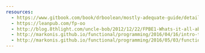```yaml
---
resources:
  - https://www.gitbook.com/book/drboolean/mostly-adequate-guide/details
  - https://leanpub.com/fp-oo
  - http://blog.8thlight.com/uncle-bob/2012/12/22/FPBE1-Whats-it-all-about.html
  - http://markonis.github.io/functional/programming/2016/04/16/intro-to-functional-programming.html
  - http://markonis.github.io/functional/programming/2016/05/03/functional-programmers-toolbox.html
---
```

